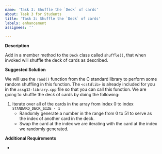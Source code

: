 ```yaml
---
name: 'Task 3: Shuffle the `Deck` of cards'
about: Task 3 for Students
title: 'Task 3: Shuffle the `Deck` of cards'
labels: enhancement
assignees: ''

---
```


**Description**

Add in a member method to the `Deck` class called `shuffle()`, that
when invoked will shuffle the deck of cards as described.

**Suggested Solution**

We will use the `rand()` function from the C standard library to perform
some random shuffling in this function.  The `<cstdlib>` is already
included for you in the `assg12-library.cpp` file so that you can call this
function.  We are going to shuffle the deck of cards by doing the following:

1. Iterate over all of the cards in the array from index 0 to 
   index `STANDARD_DECK_SIZE - 1`
   - Randomly generate a number in the range from 0 to 51 to serve
     as the index of another card in the deck.
   - Swap the card at the index we are iterating with the card at the
     index we randomly generated.


**Additional Requirements**

- 
